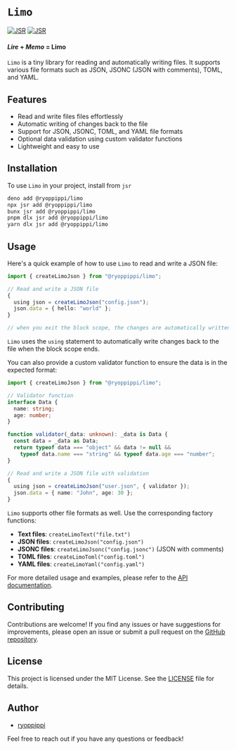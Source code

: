 # `Limo`

[![JSR](https://jsr.io/badges/@ryoppippi/limo)](https://jsr.io/@ryoppippi/limo)
[![JSR](https://jsr.io/badges/@ryoppippi/limo/score)](https://jsr.io/@ryoppippi/limo)

#### *Lire* + *Memo* = **Limo**

`Limo` is a tiny library for reading and automatically writing files. 
It supports various file formats such as JSON, JSONC (JSON with comments), TOML, and YAML.

## Features

- Read and write files files effortlessly
- Automatic writing of changes back to the file
- Support for JSON, JSONC, TOML, and YAML file formats
- Optional data validation using custom validator functions
- Lightweight and easy to use

## Installation

To use `Limo` in your project, install from `jsr`

```sh
deno add @ryoppippi/limo
npx jsr add @ryoppippi/limo
bunx jsr add @ryoppippi/limo
pnpm dlx jsr add @ryoppippi/limo
yarn dlx jsr add @ryoppippi/limo
```

## Usage

Here's a quick example of how to use `Limo` to read and write a JSON file:

```ts
import { createLimoJson } from "@ryoppippi/limo";

// Read and write a JSON file
{
  using json = createLimoJson("config.json");
  json.data = { hello: "world" };
}

// when you exit the block scope, the changes are automatically written back to the file
```

`Limo` uses the `using` statement to automatically write changes back to the file when the block scope ends.

You can also provide a custom validator function to ensure the data is in the expected format:

```ts
import { createLimoJson } from "@ryoppippi/limo";

// Validator function
interface Data {
  name: string;
  age: number;
}

function validator(_data: unknown): _data is Data {
  const data = _data as Data;
  return typeof data === "object" && data != null &&
    typeof data.name === "string" && typeof data.age === "number";
}

// Read and write a JSON file with validation
{
  using json = createLimoJson("user.json", { validator });
  json.data = { name: "John", age: 30 };
}
```

`Limo` supports other file formats as well. Use the corresponding factory functions:

- **Text files**: `createLimoText("file.txt")`
- **JSON files**: `createLimoJson("config.json")`
- **JSONC files**: `createLimoJsonc("config.jsonc")` (JSON with comments)
- **TOML files**: `createLimoToml("config.toml")`
- **YAML files**: `createLimoYaml("config.yaml")`


For more detailed usage and examples, please refer to the [API documentation](https://jsr.io/@ryoppippi/limo/doc).

## Contributing

Contributions are welcome! If you find any issues or have suggestions for improvements, please open an issue or submit a pull request on the [GitHub repository](https://github.com/ryoppippi/limo).

## License

This project is licensed under the MIT License. See the [LICENSE](./LICENSE) file for details.

## Author

- [ryoppippi](https://github.com/ryoppippi)

Feel free to reach out if you have any questions or feedback!
